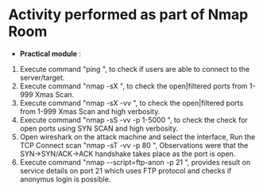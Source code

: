 # Activity performed as part of Nmap Room

- **Practical module** :
1. Execute command "ping <IP>", to check if users are able to connect to the server/target.
2. Execute command "nmap -sX <IP>", to check the open|filtered ports from 1-999 Xmas Scan.
3. Execute command "nmap -sX -vv <IP>", to check the open|filtered ports from 1-999 Xmas Scan and high verbosity.
4. Execute command "nmap -sS -vv -p 1-5000 <IP>", to check the check for open ports using SYN SCAN and high verbosity.
5. Open wireshark on the attack machine and select the interface, Run the TCP Connect scan "nmap -sT -vv -p 80 <IP>", Observations were that the SYN->SYN/ACK->ACK handshake takes place as the port is open.
6. Execute command "nmap --script=ftp-anon -p 21 <IP>", provides result on service details on port 21 which uses FTP protocol and checks if anonymus login is possible.

